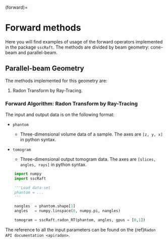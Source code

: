 (forward)=
# Forward methods

Here you will find examples of usage of the forward operators implemented in the package `sscRaft`.
The methods are divided by beam geometry: cone-beam and parallel-beam.

## Parallel-beam Geometry

The methods implemented for this geometry are:

1. Radon Transform by Ray-Tracing.

### Forward Algorithm: Radon Transform by Ray-Tracing

The input and output data is on the following format:

- ``phantom``

  - Three-dimensional volume data of a sample. The axes are ``[z, y, x]`` in python syntax.
  
- ``tomogram``

  - Three-dimensional output tomogram data. The axes are ``[slices, angles, rays]`` in python syntax.

```python
    import numpy
    import sscRaft

    '''Load data-set
    phantom = ...
    '''

    nangles  = phantom.shape[1]
    angles   = numpy.linspace(0, numpy.pi, nangles)

    tomogram = sscRaft.radon_RT(phantom, angles, gpus = [0,1])
```

The reference to all the input parameters can be found on the {ref}`Radon API documentation <apiradon>`.
